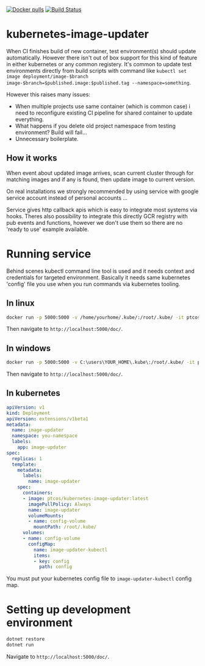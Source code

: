 [![Docker pulls](https://img.shields.io/docker/pulls/ptcos/kubernetes-image-updater.svg)](https://hub.docker.com/r/ptcos/kubernetes-image-updater/)
[![Build Status](https://jenkins.protacon.cloud/buildStatus/icon?job=www.github.com/kubernetes-image-updater/master)](https://jenkins.protacon.cloud/job/www.github.com/job/kubernetes-image-updater/job/master/)
# kubernetes-image-updater
When CI finishes build of new container, test environment(s) should update automatically. However there isn't out of box support for this kind of feature in either kubernetes or any common registery. It's common to update test environments directly from build scripts with command like `kubectl set image deployment/image-$branch image-$branch=$published.image:$published.tag --namespace=something`.

However this raises many issues:

- When multiple projects use same container (which is common case) i need to reconfigure existing CI pipeline for shared container to update everything.
- What happens if you delete old project namespace from testing environment? Build will fail...
- Unnecessary boilerplate.

## How it works
When event about updated image arrives, scan current cluster through for matching images and if any is found, then update image to current version.

On real installations we strongly recommended by using service with google service account instead of personal accounts ...

Service gives http callback apis which is easy to integrate most systems via hooks. Theres also possibility to integrate this directly GCR registry with pub events and functions, however we don't use them so there are no 'ready to use' example available.

# Running service
Behind scenes kubectl command line tool is used and it needs context and credentials for targeted environment. Basically it needs same kubernetes 'config' file you use when you run commands via kubernetes tooling.

## In linux
```bash
docker run -p 5000:5000 -v /home/yourhome/.kube/:/root/.kube/ -it ptcos/kubernetes-image-updater
```

Then navigate to `http://localhost:5000/doc/`.

## In windows
```bash
docker run -p 5000:5000 -v C:\users\YOUR_HOME\.kube\:/root/.kube/ -it ptcos/kubernetes-image-updater
```

Then navigate to `http://localhost:5000/doc/`.

## In kubernetes
```yaml
apiVersion: v1
kind: Deployment
apiVersion: extensions/v1beta1
metadata:
  name: image-updater
  namespace: you-namespace
  labels:
    app: image-updater
spec:
  replicas: 1
  template:
    metadata:
      labels:
        name: image-updater
    spec:
      containers:
      - image: ptcos/kubernetes-image-updater:latest
        imagePullPolicy: Always
        name: image-updater
        volumeMounts:
        - name: config-volume
          mountPath: /root/.kube/
      volumes:
      - name: config-volume
        configMap:
          name: image-updater-kubectl
          items:
          - key: config
            path: config
```

You must put your kubernetes config file to `image-updater-kubectl` config map.

# Setting up development environment
```bash
dotnet restore
dotnet run
```

Navigate to `http://localhost:5000/doc/`.


